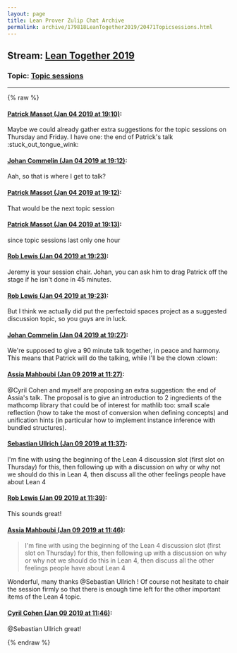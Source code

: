 ```yaml
---
layout: page
title: Lean Prover Zulip Chat Archive 
permalink: archive/179818LeanTogether2019/20471Topicsessions.html
---
```


## Stream: [Lean Together 2019](index.html)
### Topic: [Topic sessions](20471Topicsessions.html)

---


{% raw %}
#### [ Patrick Massot (Jan 04 2019 at 19:10)](https://leanprover.zulipchat.com/#narrow/stream/179818-Lean%20Together%202019/topic/Topic%20sessions/near/154426066):
<p>Maybe we could already gather extra suggestions for the topic sessions on Thursday and Friday. I have one: the end of Patrick's talk <span class="emoji emoji-1f61c" title="stuck out tongue wink">:stuck_out_tongue_wink:</span></p>

#### [ Johan Commelin (Jan 04 2019 at 19:12)](https://leanprover.zulipchat.com/#narrow/stream/179818-Lean%20Together%202019/topic/Topic%20sessions/near/154426181):
<p>Aah, so that is where I get to talk?</p>

#### [ Patrick Massot (Jan 04 2019 at 19:12)](https://leanprover.zulipchat.com/#narrow/stream/179818-Lean%20Together%202019/topic/Topic%20sessions/near/154426222):
<p>That would be the next topic session</p>

#### [ Patrick Massot (Jan 04 2019 at 19:13)](https://leanprover.zulipchat.com/#narrow/stream/179818-Lean%20Together%202019/topic/Topic%20sessions/near/154426246):
<p>since topic sessions last only one hour</p>

#### [ Rob Lewis (Jan 04 2019 at 19:23)](https://leanprover.zulipchat.com/#narrow/stream/179818-Lean%20Together%202019/topic/Topic%20sessions/near/154426915):
<p>Jeremy is your session chair. Johan, you can ask him to drag Patrick off the stage if he isn't done in 45 minutes.</p>

#### [ Rob Lewis (Jan 04 2019 at 19:23)](https://leanprover.zulipchat.com/#narrow/stream/179818-Lean%20Together%202019/topic/Topic%20sessions/near/154426932):
<p>But I think we actually did put the perfectoid spaces project as a suggested discussion topic, so you guys are in luck.</p>

#### [ Johan Commelin (Jan 04 2019 at 19:27)](https://leanprover.zulipchat.com/#narrow/stream/179818-Lean%20Together%202019/topic/Topic%20sessions/near/154427172):
<p>We're supposed to give a 90 minute talk together, in peace and harmony. This means that Patrick will do the talking, while I'll be the clown <span class="emoji emoji-1f921" title="clown">:clown:</span></p>

#### [ Assia Mahboubi (Jan 09 2019 at 11:27)](https://leanprover.zulipchat.com/#narrow/stream/179818-Lean%20Together%202019/topic/Topic%20sessions/near/154713844):
<p><span class="user-mention" data-user-id="110193">@Cyril Cohen</span> and myself are proposing an extra suggestion: the end of Assia's talk. The proposal is to give an introduction to 2 ingredients of the mathcomp library that could be of interest for mathlib too: small scale reflection (how to take the most of conversion when defining concepts) and unification hints (in particular how to implement instance inference with bundled structures).</p>

#### [ Sebastian Ullrich (Jan 09 2019 at 11:37)](https://leanprover.zulipchat.com/#narrow/stream/179818-Lean%20Together%202019/topic/Topic%20sessions/near/154714503):
<p>I'm fine with using the beginning of the Lean 4 discussion slot (first slot on Thursday) for this, then following up with a discussion on why or why not we should do this in Lean 4, then discuss all the other feelings people have about Lean 4</p>

#### [ Rob Lewis (Jan 09 2019 at 11:39)](https://leanprover.zulipchat.com/#narrow/stream/179818-Lean%20Together%202019/topic/Topic%20sessions/near/154714619):
<p>This sounds great!</p>

#### [ Assia Mahboubi (Jan 09 2019 at 11:46)](https://leanprover.zulipchat.com/#narrow/stream/179818-Lean%20Together%202019/topic/Topic%20sessions/near/154714956):
<blockquote>
<p>I'm fine with using the beginning of the Lean 4 discussion slot (first slot on Thursday) for this, then following up with a discussion on why or why not we should do this in Lean 4, then discuss all the other feelings people have about Lean 4</p>
</blockquote>
<p>Wonderful, many thanks <span class="user-mention" data-user-id="110024">@Sebastian Ullrich</span> ! Of course not hesitate to chair the session firmly so that there is enough time left for the other important items of the Lean 4 topic.</p>

#### [ Cyril Cohen (Jan 09 2019 at 11:46)](https://leanprover.zulipchat.com/#narrow/stream/179818-Lean%20Together%202019/topic/Topic%20sessions/near/154714998):
<p><span class="user-mention" data-user-id="110024">@Sebastian Ullrich</span> great!</p>


{% endraw %}
